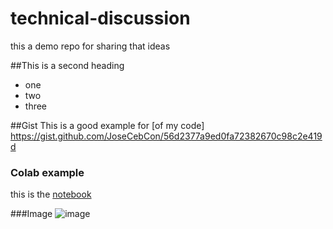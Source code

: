 # technical-discussion
this a demo repo for sharing that ideas

##This is a second heading


* one
* two
* three

##Gist
This is a good example for [of my code] https://gist.github.com/JoseCebCon/56d2377a9ed0fa72382670c98c2e419d

### Colab example
this is the [notebook](https://github.com/JoseCebCon/technical-discussion.ipynb)

###Image
![image](https://github.com/user-attachments/assets/bae94db1-cb13-4934-9690-d88a8c45e511)
